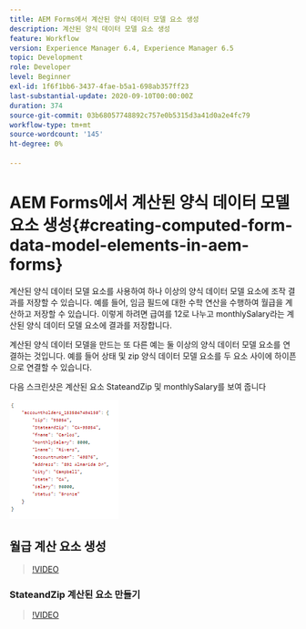 ```yaml
---
title: AEM Forms에서 계산된 양식 데이터 모델 요소 생성
description: 계산된 양식 데이터 모델 요소 생성
feature: Workflow
version: Experience Manager 6.4, Experience Manager 6.5
topic: Development
role: Developer
level: Beginner
exl-id: 1f6f1bb6-3437-4fae-b5a1-698ab357ff23
last-substantial-update: 2020-09-10T00:00:00Z
duration: 374
source-git-commit: 03b68057748892c757e0b5315d3a41d0a2e4fc79
workflow-type: tm+mt
source-wordcount: '145'
ht-degree: 0%

---
```


# AEM Forms에서 계산된 양식 데이터 모델 요소 생성{#creating-computed-form-data-model-elements-in-aem-forms}

계산된 양식 데이터 모델 요소를 사용하여 하나 이상의 양식 데이터 모델 요소에 조작 결과를 저장할 수 있습니다. 예를 들어, 임금 필드에 대한 수학 연산을 수행하여 월급을 계산하고 저장할 수 있습니다. 이렇게 하려면 급여를 12로 나누고 monthlySalary라는 계산된 양식 데이터 모델 요소에 결과를 저장합니다.

계산된 양식 데이터 모델을 만드는 또 다른 예는 둘 이상의 양식 데이터 모델 요소를 연결하는 것입니다. 예를 들어 상태 및 zip 양식 데이터 모델 요소를 두 요소 사이에 하이픈으로 연결할 수 있습니다.

다음 스크린샷은 계산된 요소 StateandZip 및 monthlySalary를 보여 줍니다

![computedfdmelement](assets/computedfdmelement.gif)

## 월급 계산 요소 생성

>[!VIDEO](https://video.tv.adobe.com/v/35617?quality=12&learn=on&captions=kor)

### StateandZip 계산된 요소 만들기

>[!VIDEO](https://video.tv.adobe.com/v/35619?quality=12&learn=on&captions=kor)
